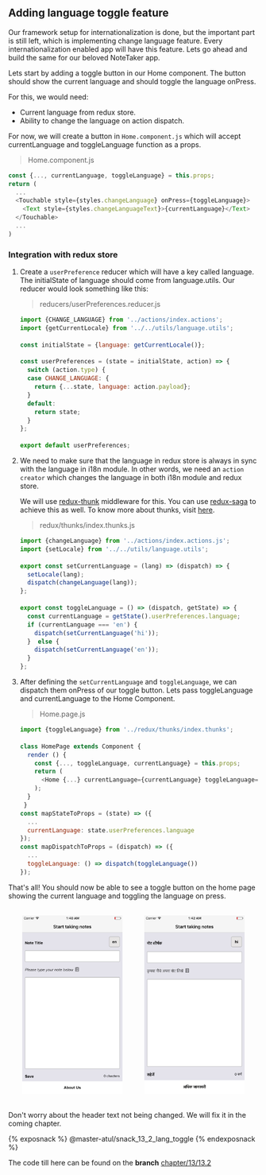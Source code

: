 ## Adding language toggle feature

Our framework setup for internationalization is done, but the important part is still left, which is implementing change language feature. Every internationalization enabled app will have this feature. Lets go ahead and build the same for our beloved NoteTaker app.

Lets start by adding a toggle button in our Home component. The button should show the current language and should toggle the language onPress.

For this, we would need:
- Current language from redux store.
- Ability to change the language on action dispatch.

For now, we will create a button in `Home.component.js` which will accept currentLanguage and toggleLanguage function as a props.

>Home.component.js

```js
const {..., currentLanguage, toggleLanguage} = this.props;
return (
  ...
  <Touchable style={styles.changeLanguage} onPress={toggleLanguage}>
    <Text style={styles.changeLanguageText}>{currentLanguage}</Text>
  </Touchable>
  ...
)

```


### Integration with redux store

1. Create a `userPreference` reducer which will have a key called language. The initialState of language should come from language.utils. Our reducer would look something like this:

    >reducers/userPreferences.reducer.js

    ```js
    import {CHANGE_LANGUAGE} from '../actions/index.actions';
    import {getCurrentLocale} from '../../utils/language.utils';

    const initialState = {language: getCurrentLocale()};

    const userPreferences = (state = initialState, action) => {
      switch (action.type) {
      case CHANGE_LANGUAGE: {
        return {...state, language: action.payload};
      }
      default:
        return state;
      }
    };

    export default userPreferences;

    ```
2. We need to make sure that the language in redux store is always in sync with the language in i18n module. In other words, we need an `action creator` which changes the language in both i18n module and redux store.

    We will use [redux-thunk](https://www.npmjs.com/package/redux-thunk) middleware for this. You can use [redux-saga](https://redux-saga.js.org/) to achieve this as well. To know more about thunks, visit [here](https://stackoverflow.com/questions/35411423/how-to-dispatch-a-redux-action-with-a-timeout/35415559#35415559).

    >redux/thunks/index.thunks.js

    ```js
    import {changeLanguage} from '../actions/index.actions.js';
    import {setLocale} from '../../utils/language.utils';

    export const setCurrentLanguage = (lang) => (dispatch) => {
      setLocale(lang);
      dispatch(changeLanguage(lang));
    };

    export const toggleLanguage = () => (dispatch, getState) => {
      const currentLanguage = getState().userPreferences.language;
      if (currentLanguage === 'en') {
        dispatch(setCurrentLanguage('hi'));
      }  else {
        dispatch(setCurrentLanguage('en'));
      }
    };

    ```

3. After defining the `setCurrentLanguage` and `toggleLanguage`, we can dispatch them onPress of our toggle button. Lets pass toggleLanguage and currentLanguage to the Home Component.

    >Home.page.js

    ```js
    import {toggleLanguage} from '../redux/thunks/index.thunks';

    class HomePage extends Component {
      render () {
        const {..., toggleLanguage, currentLanguage} = this.props;
        return (
          <Home {...} currentLanguage={currentLanguage} toggleLanguage={toggleLanguage}/>
        );
      }
     }
    const mapStateToProps = (state) => ({
      ...
      currentLanguage: state.userPreferences.language
    });
    const mapDispatchToProps = (dispatch) => ({
      ...
      toggleLanguage: () => dispatch(toggleLanguage())
    });
    ```

That's all! You should now be able to see a toggle button on the home page showing the current language and toggling the language on press.


<br>
<div style="text-align:center">
  <img src="/assets/images/13/13.2-en.png" style="width: 40%;display:inline-block;" hspace="20">
  <img src="/assets/images/13/13.2-hi.png" style="width: 40%;display:inline-block;" hspace="20">
</div>
<br>

Don't worry about the header text not being changed. We will fix it in the coming chapter.


{% exposnack %}
@master-atul/snack_13_2_lang_toggle
{% endexposnack %}

The code till here can be found on the **branch** [chapter/13/13.2](https://github.com/master-atul/react-native-plus-plus-code/tree/chapter/13/13.2)
